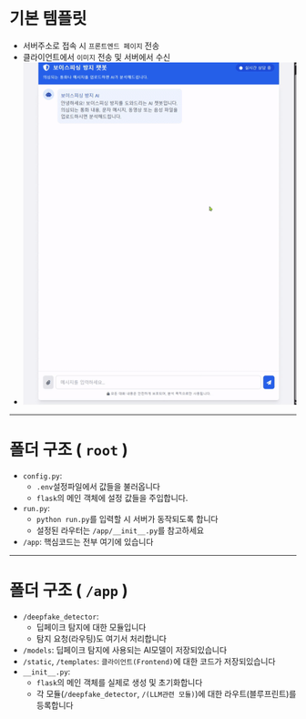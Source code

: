 # 기본 템플릿
- 서버주소로 접속 시 `프론트엔드 페이지` 전송
- 클라이언트에서 `이미지` 전송 및 서버에서 수신
- <img src="/image_for_explain/client page demo2.gif" width="640px">

---
# 폴더 구조 ( `root` )
- `config.py`: 
  - `.env`설정파일에서 값들을 불러옵니다 
  - `flask`의 메인 객체에 설정 값들을 주입합니다.
- `run.py`: 
  - `python run.py`를 입력할 시 서버가 동작되도록 합니다
  - 설정된 라우터는 `/app/__init__.py`를 참고하세요
- `/app`: 핵심코드는 전부 여기에 있습니다
---
# 폴더 구조 ( `/app` )
- `/deepfake_detector`:
  - 딥페이크 탐지에 대한 모듈입니다
  - 탐지 요청(라우팅)도 여기서 처리합니다
- `/models`: 딥페이크 탐지에 사용되는 AI모델이 저장되있습니다
- `/static`, `/templates`: `클라이언트(Frontend)`에 대한 코드가 저장되있습니다
- `__init__.py`:
  - `flask`의 메인 객체를 실제로 생성 및 초기화합니다
  - 각 모듈(`/deepfake_detector`, `/(LLM관련 모듈)`)에 대한 라우트(블루프린트)를 등록합니다
